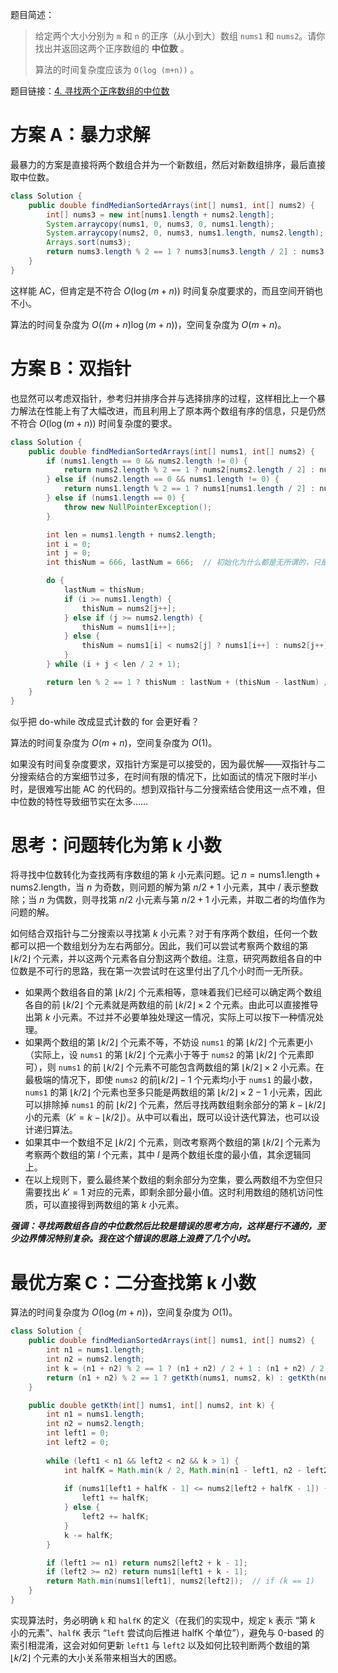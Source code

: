 题目简述：

> 给定两个大小分别为 `m` 和 `n` 的正序（从小到大）数组 `nums1` 和 `nums2`。请你找出并返回这两个正序数组的 **中位数** 。
>
> 算法的时间复杂度应该为 `O(log (m+n))` 。

题目链接：[4. 寻找两个正序数组的中位数](https://leetcode.cn/problems/median-of-two-sorted-arrays/)

# 方案 A：暴力求解

最暴力的方案是直接将两个数组合并为一个新数组，然后对新数组排序，最后直接取中位数。

```java
class Solution {
    public double findMedianSortedArrays(int[] nums1, int[] nums2) {
        int[] nums3 = new int[nums1.length + nums2.length];
        System.arraycopy(nums1, 0, nums3, 0, nums1.length);
        System.arraycopy(nums2, 0, nums3, nums1.length, nums2.length);
        Arrays.sort(nums3);
        return nums3.length % 2 == 1 ? nums3[nums3.length / 2] : nums3[nums3.length / 2] + (nums3[nums3.length / 2 - 1] - nums3[nums3.length / 2]) / 2.0;
    }
}
```

这样能 AC，但肯定是不符合 $O\big(\log(m+n)\big)$ 时间复杂度要求的，而且空间开销也不小。

算法的时间复杂度为 $O\big((m+n)\log(m+n)\big)$，空间复杂度为 $O(m+n)$。

# 方案 B：双指针

也显然可以考虑双指针，参考归并排序合并与选择排序的过程，这样相比上一个暴力解法在性能上有了大幅改进，而且利用上了原本两个数组有序的信息，只是仍然不符合 $O\big(\log(m+n)\big)$ 时间复杂度的要求。

```java
class Solution {
    public double findMedianSortedArrays(int[] nums1, int[] nums2) {
        if (nums1.length == 0 && nums2.length != 0) {
            return nums2.length % 2 == 1 ? nums2[nums2.length / 2] : nums2[nums2.length / 2] + (nums2[nums2.length / 2 - 1] - nums2[nums2.length / 2]) / 2f;
        } else if (nums2.length == 0 && nums1.length != 0) {
            return nums1.length % 2 == 1 ? nums1[nums1.length / 2] : nums1[nums1.length / 2] + (nums1[nums1.length / 2 - 1] - nums1[nums1.length / 2]) / 2f;
        } else if (nums1.length == 0) {
            throw new NullPointerException();
        }

        int len = nums1.length + nums2.length;
        int i = 0;
        int j = 0;
        int thisNum = 666, lastNum = 666;  // 初始化为什么都是无所谓的，只是 Java 编译器不给编译

        do {
            lastNum = thisNum;
            if (i >= nums1.length) {
                thisNum = nums2[j++];
            } else if (j >= nums2.length) {
                thisNum = nums1[i++];
            } else {
                thisNum = nums1[i] < nums2[j] ? nums1[i++] : nums2[j++];
            }
        } while (i + j < len / 2 + 1);

        return len % 2 == 1 ? thisNum : lastNum + (thisNum - lastNum) / 2f;
    }
}
```

似乎把 do-while 改成显式计数的 for 会更好看？

算法的时间复杂度为 $O(m+n)$，空间复杂度为 $O(1)$。

如果没有时间复杂度要求，双指针方案是可以接受的，因为最优解——双指针与二分搜索结合的方案细节过多，在时间有限的情况下，比如面试的情况下限时半小时，是很难写出能 AC 的代码的。想到双指针与二分搜索结合使用这一点不难，但中位数的特性导致细节实在太多……

# 思考：问题转化为第 k 小数

将寻找中位数转化为查找两有序数组的第 $k$ 小元素问题。记 $n=\mathrm{nums1.length}+\mathrm{nums2.length}$，当 $n$ 为奇数，则问题的解为第 $n/2+1$ 小元素，其中 $/$ 表示整数除；当 $n$ 为偶数，则寻找第 $n/2$ 小元素与第 $n/2+1$ 小元素，并取二者的均值作为问题的解。

如何结合双指针与二分搜索以寻找第 $k$ 小元素？对于有序两个数组，任何一个数都可以把一个数组划分为左右两部分。因此，我们可以尝试考察两个数组的第 $\lfloor k/2\rfloor$ 个元素，并以这两个元素各自分割这两个数组。注意，研究两数组各自的中位数是不可行的思路，我在第一次尝试时在这里付出了几个小时而一无所获。

- 如果两个数组各自的第 $\lfloor k/2\rfloor$ 个元素相等，意味着我们已经可以确定两个数组各自的前 $\lfloor k/2\rfloor$ 个元素就是两数组的前 $\lfloor k/2\rfloor\times 2$ 个元素。由此可以直接推导出第 $k$ 小元素。不过并不必要单独处理这一情况，实际上可以按下一种情况处理。
- 如果两个数组的第 $\lfloor k/2\rfloor$ 个元素不等，不妨设 `nums1` 的第 $\lfloor k/2\rfloor$ 个元素更小（实际上，设 `nums1` 的第 $\lfloor k/2\rfloor$ 个元素小于等于 `nums2` 的第 $\lfloor k/2\rfloor$ 个元素即可），则 `nums1` 的前 $\lfloor k/2\rfloor$ 个元素不可能包含两数组的第 $\lfloor k/2\rfloor\times 2$ 小元素。在最极端的情况下，即使 `nums2` 的前$\lfloor k/2\rfloor-1$ 个元素均小于 `nums1` 的最小数，`nums1` 的第 $\lfloor k/2\rfloor$ 个元素也至多只能是两数组的第 $\lfloor k/2\rfloor\times 2-1$ 小元素，因此可以排除掉 `nums1` 的前 $\lfloor k/2\rfloor$ 个元素，然后寻找两数组剩余部分的第 $k-\lfloor k/2\rfloor$ 小的元素（$k'=k-\lfloor k/2\rfloor$）。从中可以看出，既可以设计迭代算法，也可以设计递归算法。
- 如果其中一个数组不足 $\lfloor k/2\rfloor$ 个元素，则改考察两个数组的第 $\lfloor k/2\rfloor$ 个元素为考察两个数组的第 $l$ 个元素，其中 $l$ 是两个数组长度的最小值，其余逻辑同上。
- 在以上规则下，要么最终某个数组的剩余部分为空集，要么两数组不为空但只需要找出 $k'=1$ 对应的元素，即剩余部分最小值。这时利用数组的随机访问性质，可以直接得到两数组的第 $k$ 小元素。

***强调：寻找两数组各自的中位数然后比较是错误的思考方向，这样是行不通的，至少边界情况特别复杂。我在这个错误的思路上浪费了几个小时。***

# 最优方案 C：二分查找第 k 小数

算法的时间复杂度为 $O\big(\log(m+n)\big)$，空间复杂度为 $O(1)$。

```java
class Solution {
    public double findMedianSortedArrays(int[] nums1, int[] nums2) {
        int n1 = nums1.length;
        int n2 = nums2.length;
        int k = (n1 + n2) % 2 == 1 ? (n1 + n2) / 2 + 1 : (n1 + n2) / 2;  // 第 k 小元素
        return (n1 + n2) % 2 == 1 ? getKth(nums1, nums2, k) : getKth(nums1, nums2, k) + (getKth(nums1, nums2, k + 1) - getKth(nums1, nums2, k)) / 2.0;
    }

    public double getKth(int[] nums1, int[] nums2, int k) {
        int n1 = nums1.length;
        int n2 = nums2.length;
        int left1 = 0;
        int left2 = 0;
        
        while (left1 < n1 && left2 < n2 && k > 1) {
            int halfK = Math.min(k / 2, Math.min(n1 - left1, n2 - left2));
            
            if (nums1[left1 + halfK - 1] <= nums2[left2 + halfK - 1]) {
                left1 += halfK;
            } else {
                left2 += halfK;
            }
            k -= halfK;
        }

        if (left1 >= n1) return nums2[left2 + k - 1];
        if (left2 >= n2) return nums1[left1 + k - 1]; 
        return Math.min(nums1[left1], nums2[left2]);  // if (k == 1)
    }
}
```

实现算法时，务必明确 `k` 和 `halfK` 的定义（在我们的实现中，规定 `k` 表示 “第 $k$ 小的元素”、`halfK` 表示 “`left` 尝试向后推进 $\mathrm{halfK}$ 个单位”），避免与 0-based 的索引相混淆，这会对如何更新 `left1` 与 `left2` 以及如何比较判断两个数组的第 $\lfloor k/2\rfloor$ 个元素的大小关系带来相当大的困惑。
